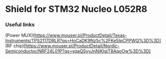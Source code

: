 # Shield for STM32 Nucleo L052R8


### Useful links
(Power MUX)[https://www.mouser.pl/ProductDetail/Texas-Instruments/TPS2117DRLR?qs=HoCaDK9Nz5c%2FKe5lpCPPWQ%3D%3D]
(RF chip)[https://www.mouser.pl/ProductDetail/Nordic-Semiconductor/NRF24L01P?qs=yqaQSyyJnNiKlgjT8AqoOw%3D%3D]
